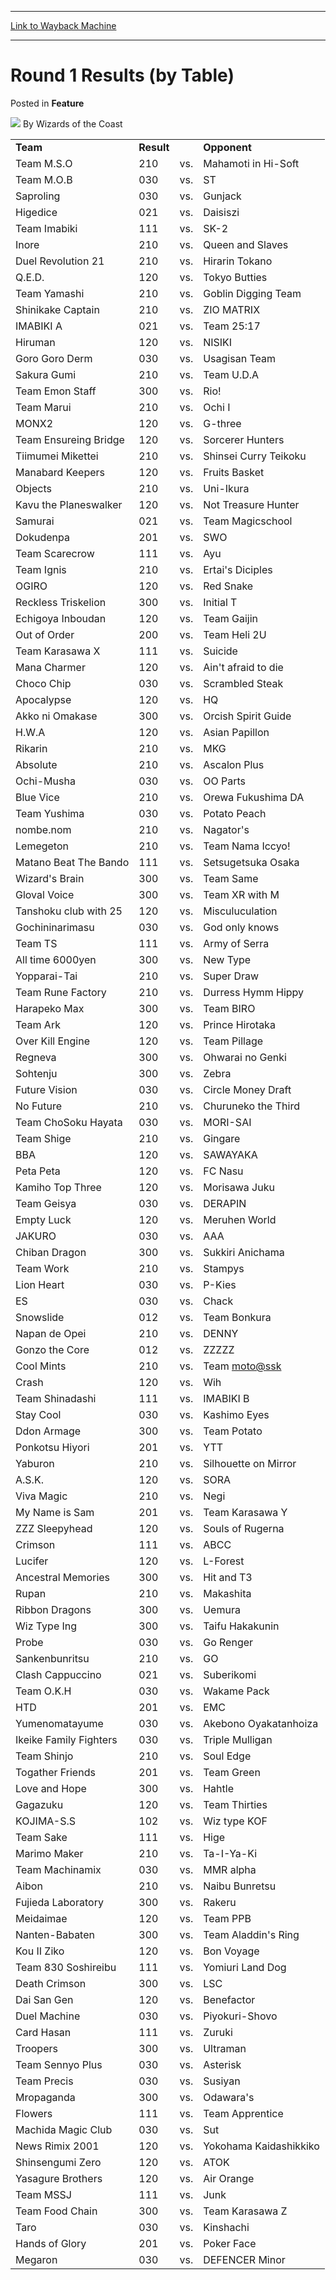 
---
[Link to Wayback Machine](https://web.archive.org/web/20220701213236/https://magic.wizards.com/en/articles/archive/feature/round-1-results-table-2000-01-01-1)

[_metadata_:author]:- "Wizards of the Coast"
[_metadata_:description]:- "TeamResult OpponentTeam M.S.O210vs.Mahamoti in Hi-SoftTeam M.O.B030vs.STSaproling030vs.GunjackHigedice021vs.DaisisziTeam Imabiki111vs.SK-2Inore210vs.Queen and SlavesDuel Revolution 21210vs.Hirarin TokanoQ.E.D.120vs.Tokyo ButtiesTeam Yamashi210vs.Goblin Digging TeamShinikake Captain210vs.ZIO MATRIXIMABIKI A021vs.Team 25:17Hiruman120vs.NISIKIGoro Goro Derm030vs.Usagisan"
[_metadata_:generator]:- "Drupal 7 (http://drupal.org)"
[_metadata_:publish_date]:- "2000-01-01"
[_metadata_:title]:- "Round 1 Results (by Table)"
[_metadata_:wayback_capture_timestamp]:- "2022-07-01 21:32:36+00:00"
[_metadata_:wayback_raw_url]:- "https://web.archive.org/web/20220701213236id_/https://magic.wizards.com/en/articles/archive/feature/round-1-results-table-2000-01-01-1"
[_metadata_:wayback_url]:- "https://magic.wizards.com/en/articles/archive/feature/round-1-results-table-2000-01-01-1"
---


Round 1 Results (by Table)
==========================



 Posted in **Feature**







![](https://media.magic.wizards.com/styles/auth_small/public/images/person/wizards_author.jpg)
By Wizards of the Coast













|  |  |  |  |
| --- | --- | --- | --- |
| **Team** | **Result** |  | **Opponent** |
| Team M.S.O | 210 | vs. | Mahamoti in Hi-Soft |
| Team M.O.B | 030 | vs. | ST |
| Saproling | 030 | vs. | Gunjack |
| Higedice | 021 | vs. | Daisiszi |
| Team Imabiki | 111 | vs. | SK-2 |
| Inore | 210 | vs. | Queen and Slaves |
| Duel Revolution 21 | 210 | vs. | Hirarin Tokano |
| Q.E.D. | 120 | vs. | Tokyo Butties |
| Team Yamashi | 210 | vs. | Goblin Digging Team |
| Shinikake Captain | 210 | vs. | ZIO MATRIX |
| IMABIKI A | 021 | vs. | Team 25:17 |
| Hiruman | 120 | vs. | NISIKI |
| Goro Goro Derm | 030 | vs. | Usagisan Team |
| Sakura Gumi | 210 | vs. | Team U.D.A |
| Team Emon Staff | 300 | vs. | Rio! |
| Team Marui | 210 | vs. | Ochi I |
| MONX2 | 120 | vs. | G-three |
| Team Ensureing Bridge | 120 | vs. | Sorcerer Hunters |
| Tiimumei Mikettei | 210 | vs. | Shinsei Curry Teikoku |
| Manabard Keepers | 120 | vs. | Fruits Basket |
| Objects | 210 | vs. | Uni-Ikura |
| Kavu the Planeswalker | 120 | vs. | Not Treasure Hunter |
| Samurai | 021 | vs. | Team Magicschool |
| Dokudenpa | 201 | vs. | SWO |
| Team Scarecrow | 111 | vs. | Ayu |
| Team Ignis | 210 | vs. | Ertai's Diciples |
| OGIRO | 120 | vs. | Red Snake |
| Reckless Triskelion | 300 | vs. | Initial T |
| Echigoya Inboudan | 120 | vs. | Team Gaijin |
| Out of Order | 200 | vs. | Team Heli 2U |
| Team Karasawa X | 111 | vs. | Suicide |
| Mana Charmer | 120 | vs. | Ain't afraid to die |
| Choco Chip | 030 | vs. | Scrambled Steak |
| Apocalypse | 120 | vs. | HQ |
| Akko ni Omakase | 300 | vs. | Orcish Spirit Guide |
| H.W.A | 120 | vs. | Asian Papillon |
| Rikarin | 210 | vs. | MKG |
| Absolute | 210 | vs. | Ascalon Plus |
| Ochi-Musha | 030 | vs. | OO Parts |
| Blue Vice | 210 | vs. | Orewa Fukushima DA |
| Team Yushima | 030 | vs. | Potato Peach |
| nombe.nom | 210 | vs. | Nagator's |
| Lemegeton | 210 | vs. | Team Nama Iccyo! |
| Matano Beat The Bando | 111 | vs. | Setsugetsuka Osaka |
| Wizard's Brain | 300 | vs. | Team Same |
| Gloval Voice | 300 | vs. | Team XR with M |
| Tanshoku club with 25 | 120 | vs. | Misculuculation |
| Gochininarimasu | 030 | vs. | God only knows |
| Team TS | 111 | vs. | Army of Serra |
| All time 6000yen | 300 | vs. | New Type |
| Yopparai-Tai | 210 | vs. | Super Draw |
| Team Rune Factory | 210 | vs. | Durress Hymm Hippy |
| Harapeko Max | 300 | vs. | Team BIRO |
| Team Ark | 120 | vs. | Prince Hirotaka |
| Over Kill Engine | 120 | vs. | Team Pillage |
| Regneva | 300 | vs. | Ohwarai no Genki |
| Sohtenju | 300 | vs. | Zebra |
| Future Vision | 030 | vs. | Circle Money Draft |
| No Future | 210 | vs. | Churuneko the Third |
| Team ChoSoku Hayata | 030 | vs. | MORI-SAI |
| Team Shige | 210 | vs. | Gingare |
| BBA | 120 | vs. | SAWAYAKA |
| Peta Peta | 120 | vs. | FC Nasu |
| Kamiho Top Three | 120 | vs. | Morisawa Juku |
| Team Geisya | 030 | vs. | DERAPIN |
| Empty Luck | 120 | vs. | Meruhen World |
| JAKURO | 030 | vs. | AAA |
| Chiban Dragon | 300 | vs. | Sukkiri Anichama |
| Team Work | 210 | vs. | Stampys |
| Lion Heart | 030 | vs. | P-Kies |
| ES | 030 | vs. | Chack |
| Snowslide | 012 | vs. | Team Bonkura |
| Napan de Opei | 210 | vs. | DENNY |
| Gonzo the Core | 012 | vs. | ZZZZZ |
| Cool Mints | 210 | vs. | Team [moto@ssk](mailto:moto@ssk) |
| Crash | 120 | vs. | Wih |
| Team Shinadashi | 111 | vs. | IMABIKI B |
| Stay Cool | 030 | vs. | Kashimo Eyes |
| Ddon Armage | 300 | vs. | Team Potato |
| Ponkotsu Hiyori | 201 | vs. | YTT |
| Yaburon | 210 | vs. | Silhouette on Mirror |
| A.S.K. | 120 | vs. | SORA |
| Viva Magic | 210 | vs. | Negi |
| My Name is Sam | 201 | vs. | Team Karasawa Y |
| ZZZ Sleepyhead | 120 | vs. | Souls of Rugerna |
| Crimson | 111 | vs. | ABCC |
| Lucifer | 120 | vs. | L-Forest |
| Ancestral Memories | 300 | vs. | Hit and T3 |
| Rupan | 210 | vs. | Makashita |
| Ribbon Dragons | 300 | vs. | Uemura |
| Wiz Type Ing | 300 | vs. | Taifu Hakakunin |
| Probe | 030 | vs. | Go Renger |
| Sankenbunritsu | 210 | vs. | GO |
| Clash Cappuccino | 021 | vs. | Suberikomi |
| Team O.K.H | 030 | vs. | Wakame Pack |
| HTD | 201 | vs. | EMC |
| Yumenomatayume | 030 | vs. | Akebono Oyakatanhoiza |
| Ikeike Family Fighters | 030 | vs. | Triple Mulligan |
| Team Shinjo | 210 | vs. | Soul Edge |
| Togather Friends | 201 | vs. | Team Green |
| Love and Hope | 300 | vs. | Hahtle |
| Gagazuku | 120 | vs. | Team Thirties |
| KOJIMA-S.S | 102 | vs. | Wiz type KOF |
| Team Sake | 111 | vs. | Hige |
| Marimo Maker | 210 | vs. | Ta-I-Ya-Ki |
| Team Machinamix | 030 | vs. | MMR alpha |
| Aibon | 210 | vs. | Naibu Bunretsu |
| Fujieda Laboratory | 300 | vs. | Rakeru |
| Meidaimae | 120 | vs. | Team PPB |
| Nanten-Babaten | 300 | vs. | Team Aladdin's Ring |
| Kou II Ziko | 120 | vs. | Bon Voyage |
| Team 830 Soshireibu | 111 | vs. | Yomiuri Land Dog |
| Death Crimson | 300 | vs. | LSC |
| Dai San Gen | 120 | vs. | Benefactor |
| Duel Machine | 030 | vs. | Piyokuri-Shovo |
| Card Hasan | 111 | vs. | Zuruki |
| Troopers | 300 | vs. | Ultraman |
| Team Sennyo Plus | 030 | vs. | Asterisk |
| Team Precis | 030 | vs. | Susiyan |
| Mropaganda | 300 | vs. | Odawara's |
| Flowers | 111 | vs. | Team Apprentice |
| Machida Magic Club | 030 | vs. | Sut |
| News Rimix 2001 | 120 | vs. | Yokohama Kaidashikkiko |
| Shinsengumi Zero | 120 | vs. | ATOK |
| Yasagure Brothers | 120 | vs. | Air Orange |
| Team MSSJ | 111 | vs. | Junk |
| Team Food Chain | 300 | vs. | Team Karasawa Z |
| Taro | 030 | vs. | Kinshachi |
| Hands of Glory | 201 | vs. | Poker Face |
| Megaron | 030 | vs. | DEFENCER Minor |







